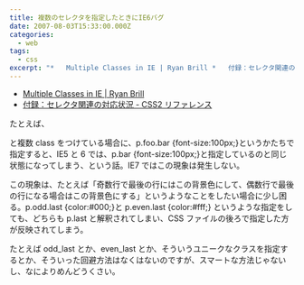 ```yaml
---
title: 複数のセレクタを指定したときにIE6バグ
date: 2007-08-03T15:33:00.000Z
categories:
  - web
tags:
  - css
excerpt: "*   Multiple Classes in IE | Ryan Brill *   付録：セレクタ関連の対応状況 - CSS2リファレンス"
---
```


- [Multiple Classes in IE | Ryan Brill](http://www.ryanbrill.com/archives/multiple-classes-in-ie/)
- [付録：セレクタ関連の対応状況 \- CSS2 リファレンス](http://hp.vector.co.jp/authors/VA022006/css/corrbrwser/selector.html)

たとえば、<p class="foo bar" > と複数 class をつけている場合に、p.foo.bar {font-size:100px;}というかたちで指定すると、IE5 と 6 では、p.bar {font-size:100px;}と指定しているのと同じ状態になってしまう、という話。IE7 ではこの現象は発生しない。

この現象は、たとえば「奇数行で最後の行にはこの背景色にして、偶数行で最後の行になる場合はこの背景色にする」というようなことをしたい場合に少し困る。p.odd.last {color:#000;}と p.even.last {color:#fff;} というような指定をしても、どちらも p.last と解釈されてしまい、CSS ファイルの後ろで指定した方が反映されてしまう。

たとえば odd_last とか、even_last とか、そういうユニークなクラスを指定するとか、そういった回避方法はなくはないのですが、スマートな方法じゃないし、なによりめんどうくさい。
